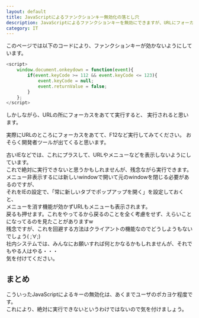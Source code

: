 ```yaml
---
layout: default
title: JavaScriptによるファンクションキー無効化の落とし穴
description: JavaScriptによるファンクションキーを無効にできますが、URLにフォーカスをあてると有効になります。
category: IT
---
```

<script>
    window.document.onkeydown = function(event){
        if(event.keyCode >= 112 && event.keyCode <= 123){
            event.keyCode = null;
            event.returnValue = false;
        }
    };
</script>

このページでは以下のコードにより、ファンクションキーが効かないようにしています。

```JavaScript
<script>
    window.document.onkeydown = function(event){
        if(event.keyCode >= 112 && event.keyCode <= 123){
            event.keyCode = null;
            event.returnValue = false;
        }
    };
</script>
```

しかしながら、URLの所にフォーカスをあてて実行すると、
実行されると思います。

実際にURLのところにフォーカスをあてて、F12など実行してみてください。
おそらく開発者ツールが出てくると思います。

古いIEなどでは、これにプラスして、URLやメニューなどを表示しないようにしています。  
これで絶対に実行できないと思うかもしれませんが、残念ながら実行できます。  
メニュー非表示するには新しいwindowで開いて元のwindowを閉じる必要があるのですが、  
それをIEの設定で、「常に新しいタブでポップアップを開く」を設定しておくと、  
メニューを消す機能が効かずURLもメニューも表示されます。  
戻るも押せます。これをやってるから戻るのことを全く考慮をせず、えらいことになってるのを見たことがありますw  
残念ですが、これを回避する方法はクライアントの機能なのでどうしようもないでしょう( ;∀;)  
社内システムでは、みんなにお願いすれば何とかなるかもしれませんが、それでもやる人はやる・・・  
気を付けてください。

## まとめ
こういったJavaScriptによるキーの無効化は、あくまでユーザのポカヨケ程度です。  
これにより、絶対に実行できないというわけではないので気を付けましょう。